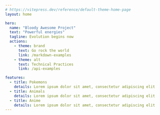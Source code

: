 ```yaml
---
# https://vitepress.dev/reference/default-theme-home-page
layout: home

hero:
  name: "Bloody Awesome Project"
  text: "Powerful energies"
  tagline: Evolution begins now
  actions:
    - theme: brand
      text: Go rock the world
      link: /markdown-examples
    - theme: alt
      text: Technical Practices
      link: /api-examples

features:
  - title: Pokemons
    details: Lorem ipsum dolor sit amet, consectetur adipiscing elit
  - title: Animals
    details: Lorem ipsum dolor sit amet, consectetur adipiscing elit
  - title: Anime
    details: Lorem ipsum dolor sit amet, consectetur adipiscing elit
---
```

